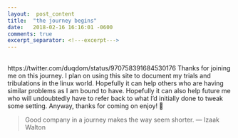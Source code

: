 ```yaml
---
layout:  post_content
title:  "the journey begins"
date:   2018-02-16 16:16:01 -0600
comments: true
excerpt_separator: <!---excerpt--->
---
```


<br>
https://twitter.com/duqdom/status/970758391684530176
Thanks for joining me on this journey. I plan on using this site to document my trials and tribulations in the linux world. Hopefully it can help others who are having similar problems as I am bound to have. Hopefully it can also help future me who will undoubtedly have to refer back to what I’d initially done to tweak some setting.
<!---excerpt--->
Anyway, thanks for coming on enjoy! 🙂


> Good company in a journey makes the way seem shorter. — Izaak Walton

